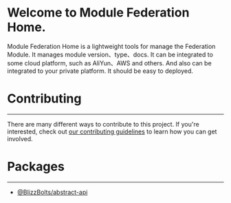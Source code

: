 # Welcome to Module Federation Home.
Module Federation Home is a lightweight tools for manage the Federation Module. It manages module version、type、docs. It can be integrated to some cloud platform, such as AliYun、AWS and others. And also can be integrated to your private platform. It should be easy to deployed.

# Contributing
---
There are many different ways to contribute to this project. If you're interested, check out [our contributing guidelines](/CONTRIBUTING.md) to learn how you can get involved.

# Packages
---
- [@BlizzBolts/abstract-api](/packages/abstract-api/README.md)